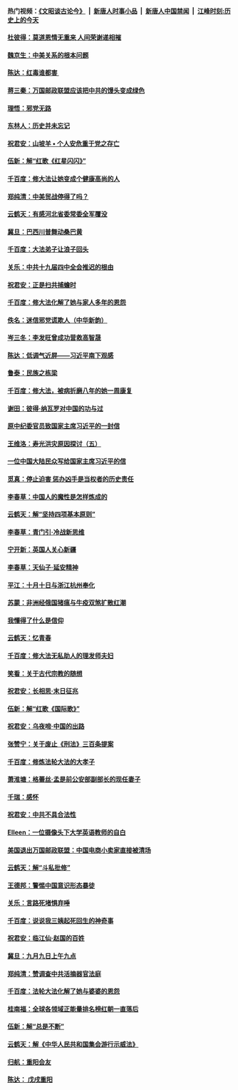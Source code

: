 #### 热门视频：[《文昭谈古论今》](https://github.com/gfw-breaker/wenzhao/blob/master/README.md?t=11040933) &nbsp;|&nbsp; [新唐人时事小品](https://github.com/gfw-breaker/ntdtv-comedy/blob/master/README.md?t=11040933) &nbsp;|&nbsp; [新唐人中国禁闻](https://github.com/gfw-breaker/ntdtv-news/blob/master/README.md?t=11040933) &nbsp;|&nbsp; [江峰时刻:历史上的今天](https://github.com/gfw-breaker/today-in-history/blob/master/README.md?t=11040933) 

#### [杜彼得：莫道恩情无重来 人间荣谢递相摧](../pages/nsc993/n10829091.md?t=11040933) 

#### [魏京生：中美关系的根本问题](../pages/nsc993/n10829082.md?t=11040933) 

#### [陈达：红毒谁都害 ](../pages/nsc993/n10829076.md?t=11040933) 

#### [蒋三秦：万国邮政联盟应该把中共的馒头变成绿色](../pages/nsc993/n10827005.md?t=11040933) 

#### [理悟：邪党无路](../pages/nsc993/n10826984.md?t=11040933) 

#### [东林人：历史并未忘记](../pages/nsc993/n10826926.md?t=11040933) 

#### [祝君安：山坡羊 • 个人安危重于党之存亡](../pages/nsc993/n10825597.md?t=11040933) 

#### [伍新：解“红歌《红星闪闪》”](../pages/nsc993/n10825564.md?t=11040933) 

#### [千百度：修大法让她变成个健康高尚的人](../pages/nsc993/n10825160.md?t=11040933) 

#### [郑纯清：中美贸战停得了吗？](../pages/nsc993/n10825061.md?t=11040933) 

#### [云鹤天：有感河北省委常委全军覆没](../pages/nsc993/n10824597.md?t=11040933) 

#### [冀旦：巴西川普舞动桑巴黄](../pages/nsc993/n10822176.md?t=11040933) 

#### [千百度：大法弟子让浪子回头](../pages/nsc993/n10819975.md?t=11040933) 

#### [关乐：中共十九届四中全会推迟的根由](../pages/nsc993/n10819308.md?t=11040933) 

#### [祝君安：正是扫共捕蟾时](../pages/nsc993/n10819271.md?t=11040933) 

#### [千百度：修大法化解了她与家人多年的恩怨](../pages/nsc993/n10817526.md?t=11040933) 

#### [佚名：迷信邪党谎欺人（中华新韵）](../pages/nsc993/n10815555.md?t=11040933) 

#### [岑三冬：李发旺曾成功营救高智晟](../pages/nsc993/n10815539.md?t=11040933) 

#### [陈达：低调气近屏——习近平南下观感](../pages/nsc993/n10815525.md?t=11040933) 

#### [鲁泰：民族之栋梁](../pages/nsc993/n10815500.md?t=11040933) 

#### [千百度：修大法，被病折磨八年的她一周康复](../pages/nsc993/n10814999.md?t=11040933) 

#### [谢田：彼得‧纳瓦罗对中国的功与过](../pages/nsc993/n10812731.md?t=11040933) 

#### [原中纪委官员致国家主席习近平的一封信](../pages/nsc993/n10814849.md?t=11040933) 

#### [王维洛：寿光洪灾原因探讨（五）](../pages/nsc993/n10814744.md?t=11040933) 

#### [一位中国大陆民众写给国家主席习近平的信](../pages/nsc993/n10813495.md?t=11040933) 

#### [觅真：停止迫害 惩办凶手是当权者的历史责任](../pages/nsc993/n10811677.md?t=11040933) 

#### [李春草：中国人的魔性是怎样炼成的](../pages/nsc993/n10811622.md?t=11040933) 

#### [云鹤天：解“坚持四项基本原则”](../pages/nsc993/n10810743.md?t=11040933) 

#### [李春草：青门引·冷战新思维](../pages/nsc993/n10810733.md?t=11040933) 

#### [宁开新：英国人关心新疆](../pages/nsc993/n10809847.md?t=11040933) 

#### [李春草：天仙子‧延安精神](../pages/nsc993/n10807053.md?t=11040933) 

#### [平江：十月十日与浙江杭州奉化](../pages/nsc993/n10807043.md?t=11040933) 

#### [苏蒙：非洲经俄国猪瘟与牛疫双煞扩散红潮](../pages/nsc993/n10807031.md?t=11040933) 

#### [我懂得了什么是信仰](../pages/nsc993/n10801554.md?t=11040933) 

#### [云鹤天：忆青春](../pages/nsc993/n10802146.md?t=11040933) 

#### [千百度：修大法无私助人的理发师夫妇](../pages/nsc993/n10802411.md?t=11040933) 

#### [笑看：关于古代宗教的随想](../pages/nsc993/n10802156.md?t=11040933) 

#### [祝君安：长相思‧末日征兆](../pages/nsc993/n10802141.md?t=11040933) 

#### [伍新：解“红歌《国际歌》”](../pages/nsc993/n10800387.md?t=11040933) 

#### [祝君安：乌夜啼‧中国的出路](../pages/nsc993/n10800368.md?t=11040933) 

#### [张赞宁：关于废止《刑法》三百条提案](../pages/nsc993/n10800416.md?t=11040933) 

#### [千百度：修炼法轮大法的大孝子](../pages/nsc993/n10799615.md?t=11040933) 

#### [萧淮塘：格蕾丝‧孟是前公安部副部长的现任妻子](../pages/nsc993/n10799586.md?t=11040933) 

#### [千瑞：感怀](../pages/nsc993/n10799581.md?t=11040933) 

#### [祝君安：中共不具合法性](../pages/nsc993/n10798264.md?t=11040933) 

#### [EIleen：一位摄像头下大学英语教师的自白](../pages/nsc993/n10797002.md?t=11040933) 

#### [美国退出万国邮政联盟：中国电商小卖家直接被清场](../pages/nsc993/n10794894.md?t=11040933) 

#### [云鹤天：解“斗私批修”](../pages/nsc993/n10794890.md?t=11040933) 

#### [王德邦：警惕中国意识形态暴徒](../pages/nsc993/n10794883.md?t=11040933) 

#### [关乐：言路死堵惧弃唾](../pages/nsc993/n10794076.md?t=11040933) 

#### [千百度：说说我三姨起死回生的神奇事](../pages/nsc993/n10794283.md?t=11040933) 

#### [祝君安：临江仙‧赵国的百姓](../pages/nsc993/n10794048.md?t=11040933) 

#### [冀旦：九月九日上午九点](../pages/nsc993/n10794036.md?t=11040933) 

#### [郑纯清：赞调查中共活摘器官法庭](../pages/nsc993/n10791263.md?t=11040933) 

#### [千百度：法轮大法化解了她与婆婆的恩怨](../pages/nsc993/n10791631.md?t=11040933) 

#### [桂南福：全球各领域正能量排名榜红朝一直落后](../pages/nsc993/n10791212.md?t=11040933) 

#### [伍新：解“总是不断”](../pages/nsc993/n10791175.md?t=11040933) 

#### [云鹤天：解《中华人民共和国集会游行示威法》](../pages/nsc993/n10788984.md?t=11040933) 

#### [归航：重阳会友](../pages/nsc993/n10788972.md?t=11040933) 

#### [陈达： 戊戌重阳](../pages/nsc993/n10788955.md?t=11040933) 


